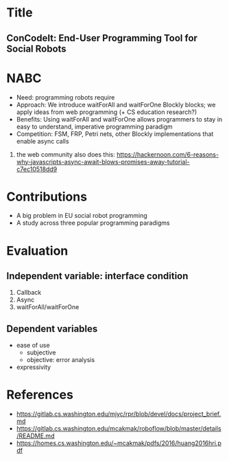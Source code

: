 # Title

## ConCodeIt: End-User Programming Tool for Social Robots



# NABC

* Need: programming robots require
* Approach: We introduce waitForAll and waitForOne Blockly blocks; we apply ideas from web programming (+ CS education research?)
* Benefits: Using waitForAll and waitForOne allows programmers to stay in easy to understand, imperative programming paradigm
* Competition: FSM, FRP, Petri nets, other Blockly implementations that enable async calls

1. the web community also does this: https://hackernoon.com/6-reasons-why-javascripts-async-await-blows-promises-away-tutorial-c7ec10518dd9



# Contributions

* A big problem in EU social robot programming
* A study across three popular programming paradigms



# Evaluation

## Independent variable: interface condition

1. Callback
2. Async
3. waitForAll/waitForOne


## Dependent variables

* ease of use
  * subjective
  * objective: error analysis
* expressivity



# References

* https://gitlab.cs.washington.edu/mjyc/rpr/blob/devel/docs/project_brief.md
* https://gitlab.cs.washington.edu/mcakmak/roboflow/blob/master/details/README.md
* https://homes.cs.washington.edu/~mcakmak/pdfs/2016/huang2016hri.pdf
